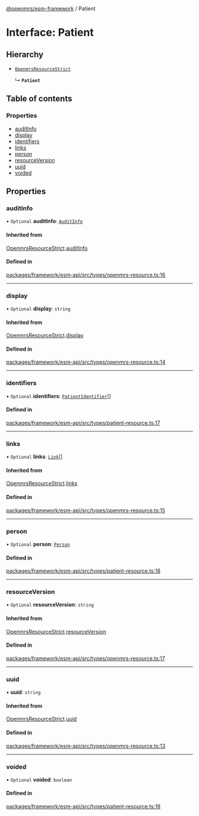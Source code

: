 [@openmrs/esm-framework](../API.md) / Patient

# Interface: Patient

## Hierarchy

- [`OpenmrsResourceStrict`](OpenmrsResourceStrict.md)

  ↳ **`Patient`**

## Table of contents

### Properties

- [auditInfo](Patient.md#auditinfo)
- [display](Patient.md#display)
- [identifiers](Patient.md#identifiers)
- [links](Patient.md#links)
- [person](Patient.md#person)
- [resourceVersion](Patient.md#resourceversion)
- [uuid](Patient.md#uuid)
- [voided](Patient.md#voided)

## Properties

### auditInfo

• `Optional` **auditInfo**: [`AuditInfo`](AuditInfo.md)

#### Inherited from

[OpenmrsResourceStrict](OpenmrsResourceStrict.md).[auditInfo](OpenmrsResourceStrict.md#auditinfo)

#### Defined in

[packages/framework/esm-api/src/types/openmrs-resource.ts:16](https://github.com/mccarthyaaron/openmrs-esm-core/blob/main/packages/framework/esm-api/src/types/openmrs-resource.ts#L16)

___

### display

• `Optional` **display**: `string`

#### Inherited from

[OpenmrsResourceStrict](OpenmrsResourceStrict.md).[display](OpenmrsResourceStrict.md#display)

#### Defined in

[packages/framework/esm-api/src/types/openmrs-resource.ts:14](https://github.com/mccarthyaaron/openmrs-esm-core/blob/main/packages/framework/esm-api/src/types/openmrs-resource.ts#L14)

___

### identifiers

• `Optional` **identifiers**: [`PatientIdentifier`](PatientIdentifier.md)[]

#### Defined in

[packages/framework/esm-api/src/types/patient-resource.ts:17](https://github.com/mccarthyaaron/openmrs-esm-core/blob/main/packages/framework/esm-api/src/types/patient-resource.ts#L17)

___

### links

• `Optional` **links**: [`Link`](Link.md)[]

#### Inherited from

[OpenmrsResourceStrict](OpenmrsResourceStrict.md).[links](OpenmrsResourceStrict.md#links)

#### Defined in

[packages/framework/esm-api/src/types/openmrs-resource.ts:15](https://github.com/mccarthyaaron/openmrs-esm-core/blob/main/packages/framework/esm-api/src/types/openmrs-resource.ts#L15)

___

### person

• `Optional` **person**: [`Person`](Person.md)

#### Defined in

[packages/framework/esm-api/src/types/patient-resource.ts:18](https://github.com/mccarthyaaron/openmrs-esm-core/blob/main/packages/framework/esm-api/src/types/patient-resource.ts#L18)

___

### resourceVersion

• `Optional` **resourceVersion**: `string`

#### Inherited from

[OpenmrsResourceStrict](OpenmrsResourceStrict.md).[resourceVersion](OpenmrsResourceStrict.md#resourceversion)

#### Defined in

[packages/framework/esm-api/src/types/openmrs-resource.ts:17](https://github.com/mccarthyaaron/openmrs-esm-core/blob/main/packages/framework/esm-api/src/types/openmrs-resource.ts#L17)

___

### uuid

• **uuid**: `string`

#### Inherited from

[OpenmrsResourceStrict](OpenmrsResourceStrict.md).[uuid](OpenmrsResourceStrict.md#uuid)

#### Defined in

[packages/framework/esm-api/src/types/openmrs-resource.ts:13](https://github.com/mccarthyaaron/openmrs-esm-core/blob/main/packages/framework/esm-api/src/types/openmrs-resource.ts#L13)

___

### voided

• `Optional` **voided**: `boolean`

#### Defined in

[packages/framework/esm-api/src/types/patient-resource.ts:19](https://github.com/mccarthyaaron/openmrs-esm-core/blob/main/packages/framework/esm-api/src/types/patient-resource.ts#L19)
